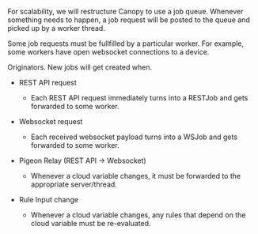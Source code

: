

For scalability, we will restructure Canopy to use a job queue.  Whenever
something needs to happen, a job request will be posted to the queue and picked
up by a worker thread.

Some job requests must be fullfilled by a particular worker.  For example, some
workers have open websocket connections to a device.

Originators.
New jobs will get created when.

 - REST API request
    - Each REST API request immediately turns into a RESTJob and gets forwarded
      to some worker.

 - Websocket request
    - Each received websocket payload turns into a WSJob and gets forwarded to
      some worker.

 - Pigeon Relay (REST API -> Websocket)
    - Whenever a cloud variable changes, it must be forwarded to the
      appropriate server/thread.

 - Rule Input change
    - Whenever a cloud variable changes, any rules that depend on the cloud
      variable must be re-evaluated.


